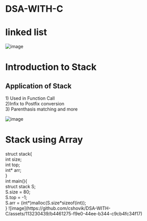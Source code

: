 # DSA-WITH-C


<h1>linked list</h1>

![image](https://github.com/cshovik/DSA-WITH-C/assets/113230439/592e0979-a9ea-450c-b4e0-f51e5aff96c2)

<h1>Introduction to Stack </h1>
<h2>Application of Stack</h2>
1) Used in Function Call
<br>
2)Infix to Postfix conversion
<br>
3) Parenthasis matching and more

![image](https://github.com/cshovik/DSA-WITH-C/assets/113230439/d6cbcfec-f059-49ed-a23e-2e36e068353e)

<h1>Stack using Array</h1>
struct stack{ <br>
    int size; <br>
    int top; <br>
    int* arr; <br>
} <br>
int main(){ <br>
  struct stack S; <br>
    S.size = 80; <br>
    S.top = -1; <br>
    S.arr = (int*)malloc(S.size*sizeof(int)); <br>
}
![image](https://github.com/cshovik/DSA-WITH-C/assets/113230439/b4461275-f9e0-44ee-b344-c9cb4fc34f17)





